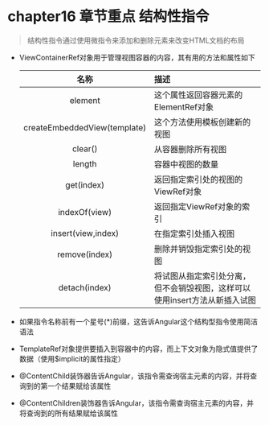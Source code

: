 # chapter16 章节重点 结构性指令
  > 结构性指令通过使用微指令来添加和删除元素来改变HTML文档的布局

  * ViewContainerRef对象用于管理视图容器的内容，其有用的方法和属性如下

    |名称|描述|
    |:--:|:--|
    |element|这个属性返回容器元素的ElementRef对象|
    |createEmbeddedView(template)|这个方法使用模板创建新的视图|
    |clear()|从容器删除所有视图|
    |length|容器中视图的数量|
    |get(index)|返回指定索引处的视图的ViewRef对象|
    |indexOf(view)|返回指定ViewRef对象的索引|
    |insert(view,index)|在指定索引处插入视图|
    |remove(index)|删除并销毁指定索引处的视图|
    |detach(index)|将试图从指定索引处分离，但不会销毁视图，这样可以使用insert方法从新插入试图|
  * 如果指令名称前有一个星号(*)前缀，这告诉Angular这个结构型指令使用简洁语法
  * TemplateRef对象提供要插入到容器中的内容，而上下文对象为隐式值提供了数据（使用$implicit的属性指定）
  * @ContentChild装饰器告诉Angular，该指令需查询宿主元素的内容，并将查询到的第一个结果赋给该属性
  * @ContentChildren装饰器告诉Angular，该指令需查询宿主元素的内容，并将查询到的所有结果赋给该属性